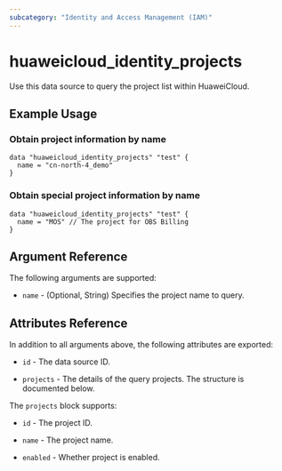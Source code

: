 ```yaml
---
subcategory: "Identity and Access Management (IAM)"
---
```


# huaweicloud_identity_projects

Use this data source to query the project list within HuaweiCloud.

## Example Usage

### Obtain project information by name

```hcl
data "huaweicloud_identity_projects" "test" {
  name = "cn-north-4_demo"
}
```

### Obtain special project information by name

```hcl
data "huaweicloud_identity_projects" "test" {
  name = "MOS" // The project for OBS Billing
}
```

## Argument Reference

The following arguments are supported:

* `name` - (Optional, String) Specifies the project name to query.

## Attributes Reference

In addition to all arguments above, the following attributes are exported:

* `id` - The data source ID.

* `projects` - The details of the query projects. The structure is documented below.

The `projects` block supports:

* `id` - The project ID.

* `name` - The project name.

* `enabled` - Whether project is enabled.
